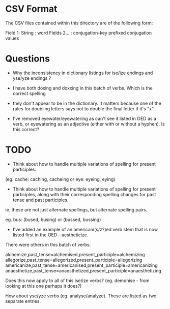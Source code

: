 # CSV Format

The CSV files contained within this directory are of the following form:

Field 1: String : word
Fields 2... : conjugation-key prefixed conjugation values

# Questions

* Why the inconsistency in dictionary listings for ise/ize endings and yse/yze endings ?

* I have both doxing and doxxing in this batch of verbs.  Which is the correct spelling 
- they don't appear to be in the dictionary.  It matters because one of the rules
for doubling letters says not to double the final letter if it's "x".

* I've removed eyewater/eyewatering as can't see it listed in OED as a verb, or eyewatering as an adjective (either with or without a hyphen). Is this correct?



# TODO

* Think about how to handle multiple variations of spelling for present participles:

(eg. cache: caching, cacheing or eye: eyeing, eying)


* Think about how to handle multiple variations of spelling for present participles,
along with their corresponding spelling changes for past tense and past participles.

ie. these are not just alternate spellings, but alternate spelling pairs.

eg. bus: (bused, busing) or (bussed, bussing)

* I've added an example of an americani(s/z?)ed verb stem that is now listed first
in the OED - aestheticize.

There were others in this batch of verbs:

alchemize,past_tense=alchemised,present_participle=alchemizing
allegorize,past_tense=allegorized,present_participle=allegorizing
americanize,past_tense=americanised,present_participle=americanizing
anaesthetize,past_tense=anaesthetized,present_participle=anaesthetizing

Does this now apply to all of this ise/ize verbs? (eg. demonise - from looking at this one perhaps it does?)

How about yse/yze verbs (eg. analyse/analyze).  These are listed as two separate entries.
